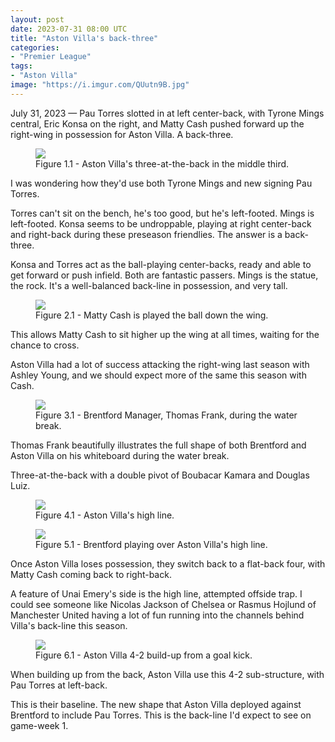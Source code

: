 ```yaml
---
layout: post
date: 2023-07-31 08:00 UTC
title: "Aston Villa's back-three"
categories:
- "Premier League"
tags:
- "Aston Villa"
image: "https://i.imgur.com/QUutn9B.jpg"
---
```


July 31, 2023 — Pau Torres slotted in at left center-back, with Tyrone Mings central, Eric Konsa on the right, and Matty Cash pushed forward up the right-wing in possession for Aston Villa. A back-three.

<!---more--->

<figure>
    <img src="https://i.imgur.com/QUutn9B.jpg">
    <figcaption>Figure 1.1 - Aston Villa's three-at-the-back in the middle third.</figcaption>
</figure>

I was wondering how they'd use both Tyrone Mings and new signing Pau Torres.

Torres can't sit on the bench, he's too good, but he's left-footed. Mings is left-footed. Konsa seems to be undroppable, playing at right center-back and right-back during these preseason friendlies. The answer is a back-three. 

Konsa and Torres act as the ball-playing center-backs, ready and able to get forward or push infield. Both are fantastic passers. Mings is the statue, the rock. It's a well-balanced back-line in possession, and very tall.

<figure>
    <img src="https://i.imgur.com/zR4HyyA.jpg">
    <figcaption>Figure 2.1 - Matty Cash is played the ball down the wing.</figcaption>
</figure>

This allows Matty Cash to sit higher up the wing at all times, waiting for the chance to cross.

Aston Villa had a lot of success attacking the right-wing last season with Ashley Young, and we should expect more of the same this season with Cash.

<figure>
    <img src="https://i.imgur.com/KXbYfN3.jpg">
    <figcaption>Figure 3.1 - Brentford Manager, Thomas Frank, during the water break.</figcaption>
</figure>

Thomas Frank beautifully illustrates the full shape of both Brentford and Aston Villa on his whiteboard during the water break.

Three-at-the-back with a double pivot of Boubacar Kamara and Douglas Luiz.

<figure>
    <img src="https://i.imgur.com/yaIljsx.jpg">
    <figcaption>Figure 4.1 - Aston Villa's high line.</figcaption>
</figure>

<figure>
    <img src="https://i.imgur.com/HDuaZZc.jpg">
    <figcaption>Figure 5.1 - Brentford playing over Aston Villa's high line.</figcaption>
</figure>

Once Aston Villa loses possession, they switch back to a flat-back four, with Matty Cash coming back to right-back.

A feature of Unai Emery's side is the high line, attempted offside trap. I could see someone like Nicolas Jackson of Chelsea or Rasmus Hojlund of Manchester United having a lot of fun running into the channels behind Villa's back-line this season.

<figure>
    <img src="https://i.imgur.com/7Mc9gDd.jpg">
    <figcaption>Figure 6.1 - Aston Villa 4-2 build-up from a goal kick.</figcaption>
</figure>

When building up from the back, Aston Villa use this 4-2 sub-structure, with Pau Torres at left-back. 

This is their baseline. The new shape that Aston Villa deployed against Brentford to include Pau Torres. This is the back-line I'd expect to see on game-week 1. 
